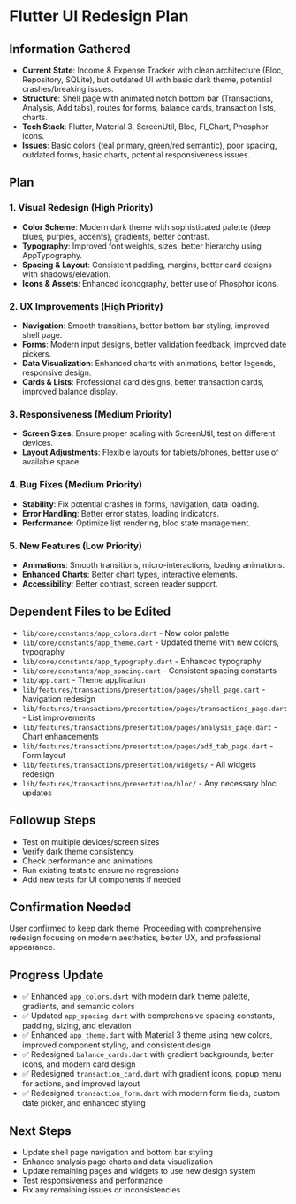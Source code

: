 # Flutter UI Redesign Plan

## Information Gathered
- **Current State**: Income & Expense Tracker with clean architecture (Bloc, Repository, SQLite), but outdated UI with basic dark theme, potential crashes/breaking issues.
- **Structure**: Shell page with animated notch bottom bar (Transactions, Analysis, Add tabs), routes for forms, balance cards, transaction lists, charts.
- **Tech Stack**: Flutter, Material 3, ScreenUtil, Bloc, Fl_Chart, Phosphor icons.
- **Issues**: Basic colors (teal primary, green/red semantic), poor spacing, outdated forms, basic charts, potential responsiveness issues.

## Plan
### 1. Visual Redesign (High Priority)
- **Color Scheme**: Modern dark theme with sophisticated palette (deep blues, purples, accents), gradients, better contrast.
- **Typography**: Improved font weights, sizes, better hierarchy using AppTypography.
- **Spacing & Layout**: Consistent padding, margins, better card designs with shadows/elevation.
- **Icons & Assets**: Enhanced iconography, better use of Phosphor icons.

### 2. UX Improvements (High Priority)
- **Navigation**: Smooth transitions, better bottom bar styling, improved shell page.
- **Forms**: Modern input designs, better validation feedback, improved date pickers.
- **Data Visualization**: Enhanced charts with animations, better legends, responsive design.
- **Cards & Lists**: Professional card designs, better transaction cards, improved balance display.

### 3. Responsiveness (Medium Priority)
- **Screen Sizes**: Ensure proper scaling with ScreenUtil, test on different devices.
- **Layout Adjustments**: Flexible layouts for tablets/phones, better use of available space.

### 4. Bug Fixes (Medium Priority)
- **Stability**: Fix potential crashes in forms, navigation, data loading.
- **Error Handling**: Better error states, loading indicators.
- **Performance**: Optimize list rendering, bloc state management.

### 5. New Features (Low Priority)
- **Animations**: Smooth transitions, micro-interactions, loading animations.
- **Enhanced Charts**: Better chart types, interactive elements.
- **Accessibility**: Better contrast, screen reader support.

## Dependent Files to be Edited
- `lib/core/constants/app_colors.dart` - New color palette
- `lib/core/constants/app_theme.dart` - Updated theme with new colors, typography
- `lib/core/constants/app_typography.dart` - Enhanced typography
- `lib/core/constants/app_spacing.dart` - Consistent spacing constants
- `lib/app.dart` - Theme application
- `lib/features/transactions/presentation/pages/shell_page.dart` - Navigation redesign
- `lib/features/transactions/presentation/pages/transactions_page.dart` - List improvements
- `lib/features/transactions/presentation/pages/analysis_page.dart` - Chart enhancements
- `lib/features/transactions/presentation/pages/add_tab_page.dart` - Form layout
- `lib/features/transactions/presentation/widgets/` - All widgets redesign
- `lib/features/transactions/presentation/bloc/` - Any necessary bloc updates

## Followup Steps
- Test on multiple devices/screen sizes
- Verify dark theme consistency
- Check performance and animations
- Run existing tests to ensure no regressions
- Add new tests for UI components if needed

## Confirmation Needed
User confirmed to keep dark theme. Proceeding with comprehensive redesign focusing on modern aesthetics, better UX, and professional appearance.

## Progress Update
- ✅ Enhanced `app_colors.dart` with modern dark theme palette, gradients, and semantic colors
- ✅ Updated `app_spacing.dart` with comprehensive spacing constants, padding, sizing, and elevation
- ✅ Enhanced `app_theme.dart` with Material 3 theme using new colors, improved component styling, and consistent design
- ✅ Redesigned `balance_cards.dart` with gradient backgrounds, better icons, and modern card design
- ✅ Redesigned `transaction_card.dart` with gradient icons, popup menu for actions, and improved layout
- ✅ Redesigned `transaction_form.dart` with modern form fields, custom date picker, and enhanced styling

## Next Steps
- Update shell page navigation and bottom bar styling
- Enhance analysis page charts and data visualization
- Update remaining pages and widgets to use new design system
- Test responsiveness and performance
- Fix any remaining issues or inconsistencies
